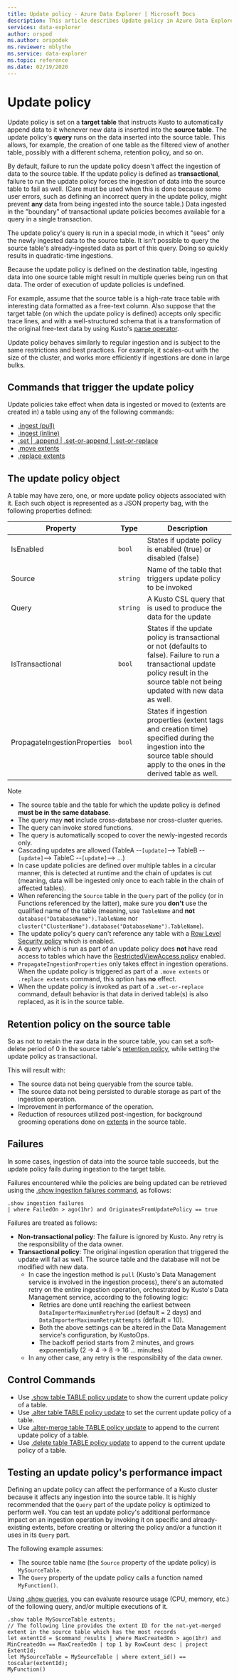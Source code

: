 ```yaml
---
title: Update policy - Azure Data Explorer | Microsoft Docs
description: This article describes Update policy in Azure Data Explorer.
services: data-explorer
author: orspod
ms.author: orspodek
ms.reviewer: mblythe
ms.service: data-explorer
ms.topic: reference
ms.date: 02/19/2020
---
```

# Update policy

Update policy is set on a **target table** that instructs Kusto to automatically
append data to it whenever new data is inserted into the **source table**. The update policy's **query** runs on the
data inserted into the source table. This allows, for example, the creation
of one table as the filtered view of another table, possibly with a different
schema, retention policy, and so on.

By default, failure to run the update policy doesn't affect the ingestion of
data to the source table. If the update policy is defined as **transactional**, failure to run the update policy forces the ingestion of data
into the source table to fail as well. (Care must be used when this is done because some user errors, such as defining an incorrect query in the update
policy, might prevent **any** data from being ingested into the source table.)
Data ingested in the "boundary"
of transactional update policies becomes available for a query in a single transaction.

The update policy's query is run in a special mode, in which it "sees" only the
newly ingested data to the source table. It isn't possible to query the source
table's already-ingested data as part of this query. Doing so quickly results in
quadratic-time ingestions.

Because the update policy is defined on the destination table, ingesting data into one
source table might result in multiple queries being run on that data. The order
of execution of update policies is undefined.

For example, assume that the source table is a high-rate
trace table with interesting data formatted as a free-text column. Also suppose that the target
table (on which the update policy is defined) accepts only specific trace lines, and
with a well-structured schema that is a transformation of the original free-text data
by using Kusto's [parse operator](../query/parseoperator.md).

Update policy behaves similarly to regular ingestion and is subject to the same
restrictions and best practices. For example, it scales-out with the size of
the cluster, and works more efficiently if ingestions are done in large bulks.

## Commands that trigger the update policy

Update policies take effect when data is ingested or moved to (extents are created in) a table using
any of the following commands:

* [.ingest (pull)](../management/data-ingestion/ingest-from-storage.md)
* [.ingest (inline)](../management/data-ingestion/ingest-inline.md)
* [.set | .append | .set-or-append | .set-or-replace](../management/data-ingestion/ingest-from-query.md)
* [.move extents](../management/extents-commands.md#move-extents)
* [.replace extents](../management/extents-commands.md#replace-extents)

## The update policy object

A table may have zero, one, or more update policy objects associated with it.
Each such object is represented as a JSON property bag, with the following properties defined:

|Property |Type |Description  |
|---------|---------|----------------|
|IsEnabled                     |`bool`  |States if update policy is enabled (true) or disabled (false)                                                                                                                               |
|Source                        |`string`|Name of the table that triggers update policy to be invoked                                                                                                                                 |
|Query                         |`string`|A Kusto CSL query that is used to produce the data for the update                                                                                                                           |
|IsTransactional               |`bool`  |States if the update policy is transactional or not (defaults to false). Failure to run a transactional update policy result in the source table not being updated with new data as well.   |
|PropagateIngestionProperties  |`bool`  |States if ingestion properties (extent tags and creation time) specified during the ingestion into the  source table should apply to the ones in the derived table as well.                 |

> [!NOTE]
>
> * The source table and the table for which the update policy is defined **must be in the same database**.
> * The query may **not** include cross-database nor cross-cluster queries.
> * The query can invoke stored functions.
> * The query is automatically scoped to cover the newly-ingested records only.
> * Cascading updates are allowed (TableA --`[update]`--> TableB --`[update]`-->  TableC --`[update]`--> ...)
> * In case update policies are defined over multiple tables in a circular manner, this is detected at runtime and the chain of updates is cut
   (meaning, data will be ingested only once to each table in the chain of affected tables).
> * When referencing the `Source` table in the `Query` part of the policy (or in Functions referenced by the latter), make sure you **don't** use the qualified name of the table
   (meaning, use `TableName` and **not** `database("DatabaseName").TableName` nor `cluster("ClusterName").database("DatabaseName").TableName`).
> * The update policy's query can't reference any table with a [Row Level Security policy](./rowlevelsecuritypolicy.md) which is enabled.
> * A query which is run as part of an update policy does **not** have read access to tables which have the [RestrictedViewAccess policy](restrictedviewaccesspolicy.md) enabled.
> * `PropagateIngestionProperties` only takes effect in ingestion operations. When the update policy is triggered as part of a `.move extents` or `.replace extents` command, this
  option has **no** effect.
> * When the update policy is invoked as part of a `.set-or-replace` command, default behavior is that data in derived table(s) is also replaced, as it is in the source table.

## Retention policy on the source table

So as not to retain the raw data in the source table, you can set a soft-delete period of 0 in the source
table's [retention policy](retentionpolicy.md), while setting the update policy as transactional.

This will result with:
* The source data not being queryable from the source table.
* The source data not being persisted to durable storage as part of the ingestion operation.
* Improvement in performance of the operation.
* Reduction of resources utilized post-ingestion, for background grooming operations done on [extents](../management/extents-overview.md)
  in the source table.

## Failures

In some cases, ingestion of data into the source table succeeds, but the update policy fails during ingestion to the target table.

Failures encountered while the policies are being updated can be retrieved using the
[.show ingestion failures command](../management/ingestionfailures.md), as follows:
 
```kusto
.show ingestion failures 
| where FailedOn > ago(1hr) and OriginatesFromUpdatePolicy == true
```

Failures are treated as follows:

* **Non-transactional policy**: The failure is ignored by Kusto. Any retry is the responsibility of the data owner.  
* **Transactional policy**: The original ingestion operation that triggered the update will fail as well. The source table and the database will not be modified with new data.
  * In case the ingestion method is `pull` (Kusto's Data Management service is involved in the ingestion
  process), there's an automated retry on the entire ingestion operation, orchestrated by Kusto's Data Management
  service, according to the following logic:
    * Retries are done until reaching the earliest between `DataImporterMaximumRetryPeriod` (default = 2 days) and
    `DataImporterMaximumRetryAttempts` (default = 10).
    * Both the above settings can be altered in the Data Management service's configuration, by KustoOps.
    * The backoff period starts from 2 minutes, and grows exponentially (2 -> 4 -> 8 -> 16 ... minutes)
  * In any other case, any retry is the responsibility of the data owner.



## Control Commands

* Use [.show table TABLE policy update](../management/update-policy.md#show-update-policy)
  to show the current update policy of a table.
* Use [.alter table TABLE policy update](../management/update-policy.md#alter-update-policy)
  to set the current update policy of a table.
* Use [.alter-merge table TABLE policy update](../management/update-policy.md#alter-merge-table-table-policy-update)
  to append to the current update policy of a table.
* Use [.delete table TABLE policy update](../management/update-policy.md#delete-table-table-policy-update)
  to append to the current update policy of a table.

## Testing an update policy's performance impact

Defining an update policy can affect the performance of a Kusto cluster because it affects any ingestion into the source table. It is highly recommended that the `Query` part of the update
policy is optimized to perform well.
You can test an update policy's additional performance impact on an ingestion operation by invoking it on specific and already-existing extents, before creating or altering the policy and/or a function it uses in its `Query` part.

The following example assumes:

* The source table name (the `Source` property of the update policy) is `MySourceTable`.
* The `Query` property of the update policy calls a function named `MyFunction()`.

Using [.show queries](../management/queries.md), you can evaluate resource usage (CPU, memory, etc.) of
the following query, and/or multiple executions of it.

```kusto
.show table MySourceTable extents;
// The following line provides the extent ID for the not-yet-merged extent in the source table which has the most records
let extentId = $command_results | where MaxCreatedOn > ago(1hr) and MinCreatedOn == MaxCreatedOn | top 1 by RowCount desc | project ExtentId;
let MySourceTable = MySourceTable | where extent_id() == toscalar(extentId);
MyFunction()
```